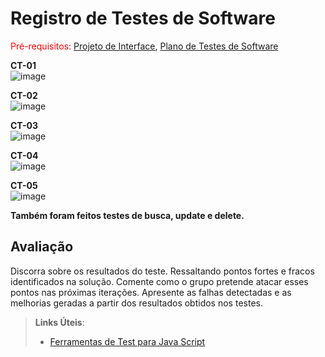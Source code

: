 # Registro de Testes de Software

<span style="color:red">Pré-requisitos: <a href="3-Projeto de Interface.md"> Projeto de Interface</a></span>, <a href="8-Plano de Testes de Software.md"> Plano de Testes de Software</a>

**CT-01** <br />
![image](https://github.com/ICEI-PUC-Minas-PMV-ADS/pmv-ads-2023-2-e4-proj-infra-t4-MenuBits/assets/68014636/4a78583a-5f89-4dac-84e6-58cfd4ef4506)

**CT-02** <br />
![image](https://github.com/ICEI-PUC-Minas-PMV-ADS/pmv-ads-2023-2-e4-proj-infra-t4-MenuBits/assets/68014636/614f6789-7bf6-4e0c-88aa-b8166f3aade0)

**CT-03** <br />
![image](https://github.com/ICEI-PUC-Minas-PMV-ADS/pmv-ads-2023-2-e4-proj-infra-t4-MenuBits/assets/68014636/c279120f-d6fe-4227-a9d8-68a9aba84c02)

**CT-04** <br />
![image](https://github.com/ICEI-PUC-Minas-PMV-ADS/pmv-ads-2023-2-e4-proj-infra-t4-MenuBits/assets/68014636/ec06ee4a-6c87-4ee9-9cdd-978f2a180011)

**CT-05** <br />
![image](https://github.com/ICEI-PUC-Minas-PMV-ADS/pmv-ads-2023-2-e4-proj-infra-t4-MenuBits/assets/68014636/01931e08-ce6e-446f-81dd-53738d41c0f8)

**Também foram feitos testes de busca, update e delete.**




## Avaliação

Discorra sobre os resultados do teste. Ressaltando pontos fortes e fracos identificados na solução. Comente como o grupo pretende atacar esses pontos nas próximas iterações. Apresente as falhas detectadas e as melhorias geradas a partir dos resultados obtidos nos testes.

> **Links Úteis**:
> - [Ferramentas de Test para Java Script](https://geekflare.com/javascript-unit-testing/)
